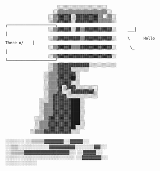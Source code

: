                           ░░░░░░░░░░░░░░░░░░░░░░           
                         ░░▒▒▒▒▒▒▒▒▒▒▒▒▒▒▒▒▒▒▒▒▒▒░░         
                       ░░▒▒▓▓▓▓▓▓░░▓▓▓▓▓▓▓▓▓▓▒▒░░▒▒░░       
                       ░░▒▒▓▓▓▓▓▓░░▓▓▓▓▓▓▓▓▓▓▒▒▒▒▒▒░░        ┌─────────────────────┐ 
                       ░░▒▒▓▓▓▓▓▓░░▓▓▒▒▓▓▓▓▓▓▓▓▓▓▓▓░░     ___│                     │  
                       ░░▒▒▓▓▓▓▓▓▓▓▓▓▒▒▓▓▓▓▓▓▓▓▓▓▓▓░░     \      Hello There o/    │
                       ░░▒▒▓▓▓▓▓▓▒▒▒▒▓▓▓▓▓▓▓▓▓▓▓▓▓▓░░      \_                      │
                       ░░▒▒▓▓▓▓▓▓▓▓▓▓▓▓▓▓▓▓▓▓▓▓▓▓▓▓░░        └─────────────────────┘
                       ░░▒▒▓▓▓▓▓▓▓▓▓▓▓▓▓▓░░░░░░░░░░░░       
                       ░░▒▒▓▓▓▓▓▓░░░░░░░░                   
                     ░░▒▒▒▒▓▓▓▓▓▓▓▓░░                       
                     ░░▒▒▒▒▓▓▓▓▓▓██░░                       
                     ░░▒▒▒▒▓▓▓▓▓▓░░░░                       
                     ░░▒▒▒▒▓▓░░▓▓▓▓░░░░░░░░░░               
                     ░░▒▒▒▒▓▓░░░░▓▓▓▓▓▓▓▓▓▓░░               
                     ░░▒▒▓▓▓▓▓▓░░░░░░░░░░░░░░               
                   ░░░░▒▒▓▓▓▓▓▓▓▓████░░                     
                   ░░▒▒▒▒▓▓▓▓▓▓▓▓████░░                     
                   ░░▒▒▒▒▓▓▓▓▓▓▓▓████░░                     
                   ░░▒▒▒▒▓▓▓▓▓▓▓▓████░░                     
                 ░░░░▒▒▓▓▓▓▓▓▓▓▓▓████░░                     
                 ░░▒▒▒▒▓▓▓▓▓▓▓▓▓▓████░░                     
                 ░░▒▒▒▒▓▓▓▓▓▓▓▓▓▓██░░░░                     
               ░░▒▒▒▒▓▓▓▓▓▓▓▓▓▓▓▓░░░░                       
 ░░░░░░      ░░▒▒▒▒▓▓▓▓▓▓░░▓▓▓▓░░                           
 ░░▒▒░░░░░░░░░░▓▓▓▓▓▓▓▓░░░░░░▓▓░░                           
 ░░▒▒▒▒▓▓▓▓▓▓▓▓▓▓▓▓▓▓░░    ░░▓▓▓▓░░                         
 ░░░░░░░░░░░░░░░░░░░░░░    ░░▓▓▓▓▓▓░░                       
                           ░░░░░░░░░░                       



